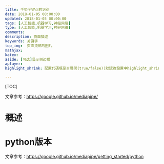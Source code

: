 ```yaml
---
title: 手势关键点的识别
date: 2018-01-05 00:00:00
updated: 2018-01-05 00:00:00
tags: [人工智能,机器学习,神经网络]
type: [人工智能,机器学习,神经网络]
comments:
description: 页面描述
keywords: 关键字
top_img:  页面顶部的图片
mathjax:
katex:
aside: [可选]显示侧边栏
aplayer:
highlight_shrink: 配置代碼框是否展開(true/false)(默認為設置中highlight_shrink的配置)

---
```


[TOC]

文章参考：https://google.github.io/mediapipe/

# 概述







# python版本

文章参考：https://google.github.io/mediapipe/getting_started/python